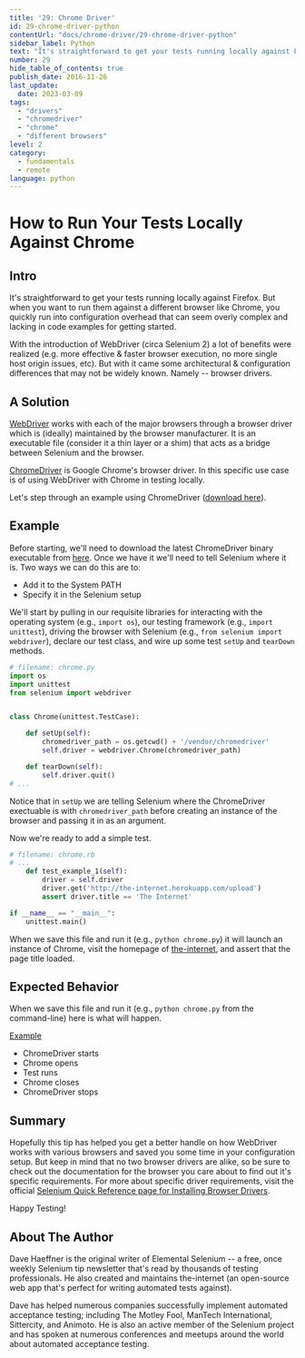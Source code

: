 ```yaml
---
title: '29: Chrome Driver'
id: 29-chrome-driver-python
contentUrl: "docs/chrome-driver/29-chrome-driver-python"
sidebar_label: Python 
text: "It's straightforward to get your tests running locally against Firefox. But when you want to run them against a different browser like Chrome, you quickly run into configuration overhead that can seem overly complex and lacking in code examples for getting started."
number: 29
hide_table_of_contents: true
publish_date: 2016-11-26
last_update:
  date: 2023-03-09
tags:
  - "drivers"
  - "chromedriver"
  - "chrome"
  - "different browsers"
level: 2
category:
  - fundamentals
  - remote
language: python
---
```


# How to Run Your Tests Locally Against Chrome

## Intro

It's straightforward to get your tests running locally against Firefox. But when you want to run them against a different browser like Chrome, you quickly run into configuration overhead that can seem overly complex and lacking in code examples for getting started. 

With the introduction of WebDriver (circa Selenium 2) a lot of benefits were realized (e.g. more effective & faster browser execution, no more single host origin issues, etc). But with it came some architectural & configuration differences that may not be widely known. Namely -- browser drivers.

## A Solution

[WebDriver](https://www.selenium.dev/documentation/webdriver/) works with each of the major browsers through a browser driver which is (ideally) maintained by the browser manufacturer. It is an executable file (consider it a thin layer or a shim) that acts as a bridge between Selenium and the browser. 

[ChromeDriver](https://chromedriver.chromium.org/downloads) is Google Chrome's browser driver. In this specific use case is of using WebDriver with Chrome in testing locally.

Let's step through an example using ChromeDriver ([download here](https://chromedriver.chromium.org/downloads)).

## Example

Before starting, we'll need to download the latest ChromeDriver binary executable from [here](http://chromedriver.storage.googleapis.com/index.html). Once we have it we'll need to tell Selenium where it is. Two ways we can do this are to:

+ Add it to the System PATH
+ Specify it in the Selenium setup

We'll start by pulling in our requisite libraries for interacting with the operating system (e.g., `import os`), our testing framework (e.g., `import unittest`), driving the browser with Selenium (e.g., `from selenium import webdriver`), declare our test class, and wire up some test `setUp` and `tearDown` methods.

```python
# filename: chrome.py
import os
import unittest
from selenium import webdriver


class Chrome(unittest.TestCase):

    def setUp(self):
        chromedriver_path = os.getcwd() + '/vendor/chromedriver'
        self.driver = webdriver.Chrome(chromedriver_path)

    def tearDown(self):
        self.driver.quit()
# ...
```

Notice that in `setUp` we are telling Selenium where the ChromeDriver exectuable is with `chromedriver_path` before creating an instance of the browser and passing it in as an argument.

Now we're ready to add a simple test.

```python
# filename: chrome.rb
# ...
    def test_example_1(self):
        driver = self.driver
        driver.get('http://the-internet.herokuapp.com/upload')
        assert driver.title == 'The Internet'

if __name__ == "__main__":
    unittest.main()
```

When we save this file and run it (e.g., `python chrome.py`) it will launch an instance of Chrome, visit the homepage of [the-internet](http://the-internet.herokuapp.com/), and assert that the page title loaded.

## Expected Behavior

When we save this file and run it (e.g., `python chrome.py` from the command-line) here is what will happen.

<u>Example</u>

+ ChromeDriver starts
+ Chrome opens
+ Test runs
+ Chrome closes
+ ChromeDriver stops

## Summary

Hopefully this tip has helped you get a better handle on how WebDriver works with various browsers and saved you some time in your configuration setup. But keep in mind that no two browser drivers are alike, so be sure to check out the documentation for the browser you care about to find out it's specific requirements. For more about specific driver requirements, visit the official [Selenium Quick Reference page for Installing Browser Drivers](https://www.selenium.dev/documentation/webdriver/getting_started/install_drivers/#quick-reference).

Happy Testing!

## About The Author

Dave Haeffner is the original writer of Elemental Selenium -- a free, once weekly Selenium tip newsletter that's read by thousands of testing professionals. He also created and maintains the-internet (an open-source web app that's perfect for writing automated tests against).

Dave has helped numerous companies successfully implement automated acceptance testing; including The Motley Fool, ManTech International, Sittercity, and Animoto. He is also an active member of the Selenium project and has spoken at numerous conferences and meetups around the world about automated acceptance testing.

